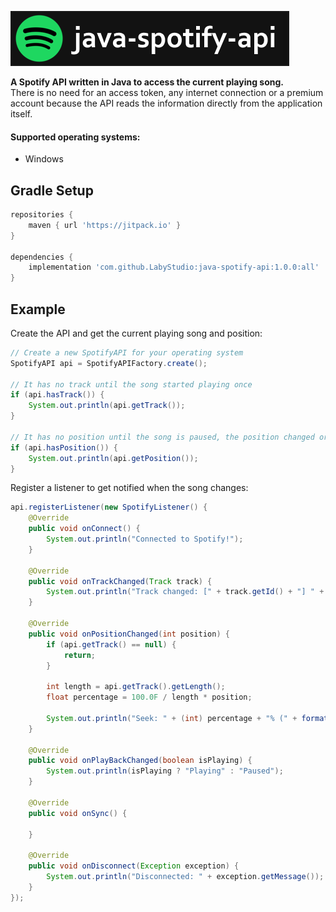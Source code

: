 ![Banner](.github/assets/banner.png)

<b>A Spotify API written in Java to access the current playing song.</b><br>
There is no need for an access token, any internet connection or a premium account
because the API reads the information directly from the application itself.

#### Supported operating systems:
- Windows

## Gradle Setup
```groovy
repositories {
    maven { url 'https://jitpack.io' }
}

dependencies {
    implementation 'com.github.LabyStudio:java-spotify-api:1.0.0:all'
}
```

## Example
Create the API and get the current playing song and position:
```java
// Create a new SpotifyAPI for your operating system
SpotifyAPI api = SpotifyAPIFactory.create();

// It has no track until the song started playing once
if (api.hasTrack()) {
    System.out.println(api.getTrack());
}

// It has no position until the song is paused, the position changed or the song changed
if (api.hasPosition()) {
    System.out.println(api.getPosition());
}
```

Register a listener to get notified when the song changes:
```java
api.registerListener(new SpotifyListener() {
    @Override
    public void onConnect() {
        System.out.println("Connected to Spotify!");
    }

    @Override
    public void onTrackChanged(Track track) {
        System.out.println("Track changed: [" + track.getId() + "] " + track.getName() + " - " + track.getArtist() + " (" + formatDuration(track.getLength()) + ")");
    }

    @Override
    public void onPositionChanged(int position) {
        if (api.getTrack() == null) {
            return;
        }

        int length = api.getTrack().getLength();
        float percentage = 100.0F / length * position;

        System.out.println("Seek: " + (int) percentage + "% (" + formatDuration(position) + " / " + formatDuration(length) + ")");
    }

    @Override
    public void onPlayBackChanged(boolean isPlaying) {
        System.out.println(isPlaying ? "Playing" : "Paused");
    }

    @Override
    public void onSync() {

    }

    @Override
    public void onDisconnect(Exception exception) {
        System.out.println("Disconnected: " + exception.getMessage());
    }
});
```
